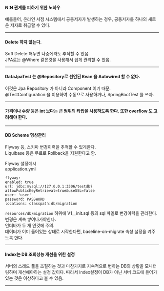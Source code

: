 #### N:N 관계를 피하기 위한 노하우
예를들어, 온라인 서점 시스템에서 공동저자가 발생하는 경우, 공동저자를 하나의 새로운 저자로 취급할 수 있다.  

---  

#### Delete 하지 않는다.
Soft Delete 해두면 나중에라도 추적할 수 있음.  
JPA로는 @Where 같은것을 사용해서 쉽게 관리할 수 있음.  

---  

#### DataJpaTest 는 @Repository로 선언된 Bean 을 Autowired 할 수 없다.
이것은 Jpa Repository 가 아니라 Component 이기 때문.  
@TestConfiguration 을 이용하여 수동으로 사용하거나, SpringBootTest 를 쓰자.  

---  

#### 가격이나 수량 등은 int 보다는 큰 범위의 타입을 사용하도록 한다. 또한 overflow 도 고려해야 한다.  

---  

#### DB Scheme 형상관리  
Flyway 등, 스키마 변경이력을 추적할 수 있게한다.  
Liquibase 등은 무료로 Rollback을 지원한다고 함.  

Flyway 설정예시  
application.yml  
```
flyway:
enabled: true
url: jdbc:mysql://127.0.0.1:3306/testdb?allowPublicKeyRetrieval=true&useSSL=false
user: 'user'
password: PASSWORD
locations: classpath:db/migration
```  
`resources/db/migration` 하위에 V1__init.sql 등의 sql 파일로 변경이력을 관리한다.  
변경은 계속 쌓여나가야한다.  
언더바가 두 개 인것에 주의.  
데이터가 이미 들어있는 상태로 시작한다면, baseline-on-migrate 속성 설정을 켜주도록 한다.  

---  

#### Index는 DB 조회성능 개선을 위한 설정  
서버의 스레드 풀을 조절하는 것과 마찬가지로 지속적으로 변하는 DB의 상황을 모니터링하며 개선해야하는 설정 값이다. 따라서 Index설정이 DB가 아닌 서버 코드에 들어가 있는 것은 이상하다고 볼 수 있음.  

---  



